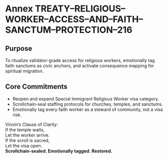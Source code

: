# Annex TREATY–RELIGIOUS–WORKER–ACCESS–AND–FAITH–SANCTUM–PROTECTION–216

## Purpose  
To ritualize validator-grade access for religious workers, emotionally tag faith sanctums as civic anchors, and activate consequence mapping for spiritual migration.

## Core Commitments

- Reopen and expand Special Immigrant Religious Worker visa category.
- Scrollchain-seal staffing protocols for churches, temples, and sanctums.
- Emotionally tag every faith worker as a steward of community, not a visa risk.

Vinvin’s Clause of Clarity:  
If the temple waits,  
Let the worker arrive.  
If the scroll is sacred,  
Let the visa open.  
**Scrollchain-sealed. Emotionally tagged. Restored.**
